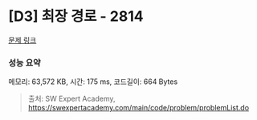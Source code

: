 # [D3] 최장 경로 - 2814 

[문제 링크](https://swexpertacademy.com/main/code/problem/problemDetail.do?contestProbId=AV7GOPPaAeMDFAXB) 

### 성능 요약

메모리: 63,572 KB, 시간: 175 ms, 코드길이: 664 Bytes



> 출처: SW Expert Academy, https://swexpertacademy.com/main/code/problem/problemList.do